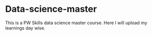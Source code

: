 # Data-science-master
This is a PW Skills data science master course. Here I will  upload my learnings day wise. 
